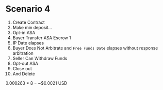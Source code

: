 # Scenario 4

1. Create Contract
2. Make min deposit…
3. Opt-in ASA
4. Buyer Transfer ASA Escrow 1
5. IP Date elapses
6. Buyer Does Not Arbitrate and `Free Funds Date` elapses without response arbitration
7. Seller Can Withdraw Funds
8. Opt-out ASA
9. Close out
10. And Delete

0.000263 * 8 = ~$0.0021 USD
